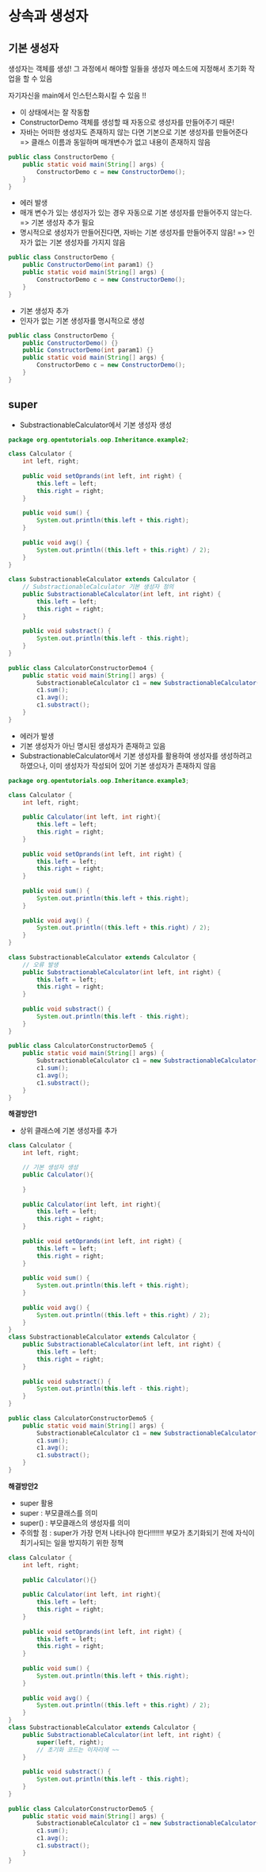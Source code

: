 # 상속과 생성자
## 기본 생성자
생성자는 객체를 생성! 그 과정에서 해야할 일들을 생성자 메소드에 지정해서 초기화 작업을 할 수 있음

자기자신을 main에서 인스턴스화시킬 수 있음 !!
- 이 상태에서는 잘 작동함
- ConstructorDemo 객체를 생성할 때 자동으로 생성자를 만들어주기 때문!
- 자바는 어떠한 생성자도 존재하지 않는 다면 기본으로 기본 생성자를 만들어준다
=> 클래스 이름과 동일하며 매개변수가 없고 내용이 존재하지 않음
```java
public class ConstructorDemo {
	public static void main(String[] args) {
		ConstructorDemo c = new ConstructorDemo();
	}
}
```

- 에러 발생
- 매개 변수가 있는 생성자가 있는 경우 자동으로 기본 생성자를 만들어주지 않는다. => 기본 생성자 추가 필요
- 명시적으로 생성자가 만들어진다면, 자바는 기본 생성자를 만들어주지 않음! => 인자가 없는 기본 생성자를 가지지 않음
```java
public class ConstructorDemo {
	public ConstructorDemo(int param1) {}
	public static void main(String[] args) {
		ConstructorDemo c = new ConstructorDemo();
	}
}
```

- 기본 생성자 추가
- 인자가 없는 기본 생성자를 명시적으로 생성
```java
public class ConstructorDemo {
	public ConstructorDemo() {}
	public ConstructorDemo(int param1) {}
	public static void main(String[] args) {
		ConstructorDemo c = new ConstructorDemo();
	}
}
```

## super
- SubstractionableCalculator에서 기본 생성자 생성
```java
package org.opentutorials.oop.Inheritance.example2;

class Calculator {
    int left, right;
 
    public void setOprands(int left, int right) {
        this.left = left;
        this.right = right;
    }
 
    public void sum() {
        System.out.println(this.left + this.right);
    }
 
    public void avg() {
        System.out.println((this.left + this.right) / 2);
    }
}
 
class SubstractionableCalculator extends Calculator {
	// SubstractionableCalculator 기본 생성자 정의
    public SubstractionableCalculator(int left, int right) {
        this.left = left;
        this.right = right;
    }
 
    public void substract() {
        System.out.println(this.left - this.right);
    }
}
 
public class CalculatorConstructorDemo4 {
    public static void main(String[] args) {
        SubstractionableCalculator c1 = new SubstractionableCalculator(10, 20);
        c1.sum();
        c1.avg();
        c1.substract();
    }
}
```

- 에러가 발생
- 기본 생성자가 아닌 명시된 생성자가 존재하고 있음
- SubstractionableCalculator에서 기본 생성자를 활용하여 생성자를 생성하려고 하였으나, 이미 생성자가 작성되어 있어 기본 생성자가 존재하지 않음
```java
package org.opentutorials.oop.Inheritance.example3;

class Calculator {
    int left, right;
     
    public Calculator(int left, int right){
        this.left = left;
        this.right = right;
    }
     
    public void setOprands(int left, int right) {
        this.left = left;
        this.right = right;
    }
 
    public void sum() {
        System.out.println(this.left + this.right);
    }
 
    public void avg() {
        System.out.println((this.left + this.right) / 2);
    }
}
 
class SubstractionableCalculator extends Calculator {
	// 오류 발생
    public SubstractionableCalculator(int left, int right) {
        this.left = left;
        this.right = right;
    }
 
    public void substract() {
        System.out.println(this.left - this.right);
    }
}
 
public class CalculatorConstructorDemo5 {
    public static void main(String[] args) {
        SubstractionableCalculator c1 = new SubstractionableCalculator(10, 20);
        c1.sum();
        c1.avg();
        c1.substract();
    }
}
```

**해결방안1**  
- 상위 클래스에 기본 생성자를 추가
```java
class Calculator {
    int left, right;

    // 기본 생성자 생성
    public Calculator(){
         
    }
     
    public Calculator(int left, int right){
        this.left = left;
        this.right = right;
    }
     
    public void setOprands(int left, int right) {
        this.left = left;
        this.right = right;
    }
 
    public void sum() {
        System.out.println(this.left + this.right);
    }
 
    public void avg() {
        System.out.println((this.left + this.right) / 2);
    }
}
class SubstractionableCalculator extends Calculator {
    public SubstractionableCalculator(int left, int right) {
        this.left = left;
        this.right = right;
    }
 
    public void substract() {
        System.out.println(this.left - this.right);
    }
}
 
public class CalculatorConstructorDemo5 {
    public static void main(String[] args) {
        SubstractionableCalculator c1 = new SubstractionableCalculator(10, 20);
        c1.sum();
        c1.avg();
        c1.substract();
    }
}
```

**해결방안2**
- super 활용
- super : 부모클래스를 의미
- super() : 부모클래스의 생성자를 의미
- 주의할 점 :  super가 가장 먼저 나타나야 한다!!!!!!! 부모가 초기화되기 전에 자식이 최기ㅘ되는 일을 방지하기 위한 정책
```java
class Calculator {
    int left, right;
     
    public Calculator(){}
     
    public Calculator(int left, int right){
        this.left = left;
        this.right = right;
    }
     
    public void setOprands(int left, int right) {
        this.left = left;
        this.right = right;
    }
 
    public void sum() {
        System.out.println(this.left + this.right);
    }
 
    public void avg() {
        System.out.println((this.left + this.right) / 2);
    }
}
class SubstractionableCalculator extends Calculator {
    public SubstractionableCalculator(int left, int right) {
        super(left, right);
        // 초기화 코드는 이자리에 ~~
    }
 
    public void substract() {
        System.out.println(this.left - this.right);
    }
}
 
public class CalculatorConstructorDemo5 {
    public static void main(String[] args) {
        SubstractionableCalculator c1 = new SubstractionableCalculator(10, 20);
        c1.sum();
        c1.avg();
        c1.substract();
    }
}
```

